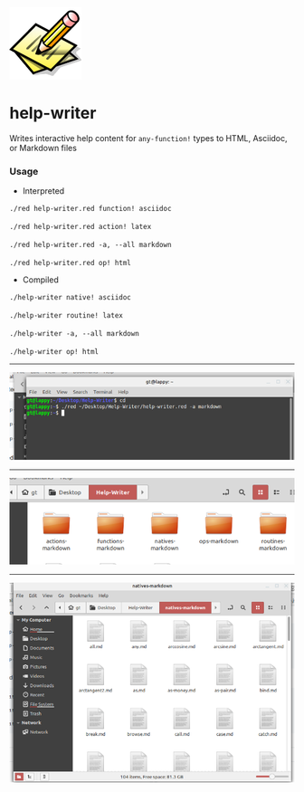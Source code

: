 ![writer](assets/write.png) 

# help-writer

Writes interactive help content for `any-function!` types to HTML, Asciidoc, or Markdown files


### Usage

* Interpreted

```red
./red help-writer.red function! asciidoc

./red help-writer.red action! latex

./red help-writer.red -a, --all markdown

./red help-writer.red op! html
```

* Compiled 

```red
./help-writer native! asciidoc

./help-writer routine! latex

./help-writer -a, --all markdown

./help-writer op! html
```

----
![command line](assets/screen1.png)

----
![folders](assets/screen2.png)

----
![files](assets/screen3.png)
